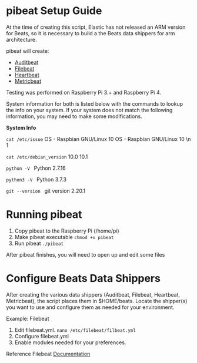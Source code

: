 # pibeat Setup Guide

At the time of creating this script, Elastic has not released an ARM version for Beats, so it is necessary to build a 
the Beats data shippers for arm architecture.  

pibeat will create:

- [Auditbeat](https://www.elastic.co/products/beats/auditbeat)
- [Filebeat](https://www.elastic.co/products/beats/filebeat)
- [Heartbeat](https://www.elastic.co/products/beats/heartbeat)
- [Metricbeat](https://www.elastic.co/products/beats/metricbeat)

Testing was performed on Raspberry Pi 3.+ and Raspberry Pi 4.  

System information for both is listed below with the commands to lookup the info on your system. If your system does not match
the following information, you may need to make some modifications.

**System Info**

```cat /etc/issue```
OS - Raspbian GNU/Linux 10
OS - Raspbian GNU/Linux 10 \n 1

```cat /etc/debian_version```
10.0
10.1

```python -V ```
Python 2.7.16

```python3 -V ```
Python 3.7.3

```git --version ```
git version 2.20.1

# Running pibeat

1. Copy pibeat to the Raspberry Pi (/home/pi)
2. Make pibeat executable
```chmod +x pibeat```
3. Run pibeat
``./pibeat``

After pibeat finishes, you will need to open up and edit some files

# Configure Beats Data Shippers

After creating the various data shippers (Auditbeat, Filebeat, Heartbeat, Metricbeat), the script places them in $HOME/beats.  Locate the shipper(s) you want to use and configure them as needed for your environment.

Example: Filebeat

1. Edit filebeat.yml. 
```nano /etc/filebeat/filbeat.yml```
2. Configure filebeat.yml
3. Enable modules needed for your preferences.

Reference Filebeat [Documentation](https://www.elastic.co/guide/en/beats/filebeat/current/configuring-howto-filebeat.html)
